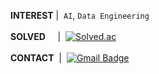 **INTEREST**&nbsp;|&nbsp;&nbsp;`AI`, `Data Engineering`  
&nbsp;  
**SOLVED**&nbsp;&nbsp;&nbsp;&nbsp;&nbsp;|&nbsp;&nbsp;[![Solved.ac](http://mazassumnida.wtf/api/mini/generate_badge?boj=20203065)](https://solved.ac/20203065/)  
&nbsp;  
**CONTACT**&nbsp;&nbsp;|&nbsp;&nbsp;[![Gmail Badge](https://img.shields.io/badge/Gmail-d14836?style=flat&logo=Gmail&logoColor=white)](mailto:20203065@kookmin.ac.kr)  

